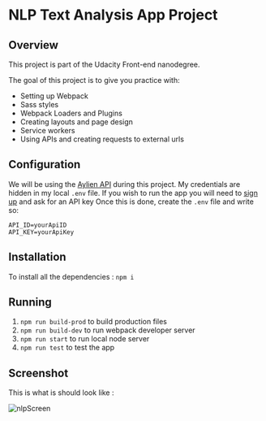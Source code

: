 # NLP Text Analysis App Project

## Overview
This project is part of the Udacity Front-end nanodegree.

The goal of this project is to give you practice with:
- Setting up Webpack
- Sass styles
- Webpack Loaders and Plugins
- Creating layouts and page design
- Service workers
- Using APIs and creating requests to external urls

## Configuration
We will be using the [Aylien API](https://aylien.com/) during this project. My credentials are hidden in my local `.env` file.
If you wish to run the app you will need to [sign up](https://developer.aylien.com/signup) and ask for an API key
Once this is done, create the `.env` file and write so:
```
API_ID=yourApiID
API_KEY=yourApiKey
```

## Installation
To install all the dependencies : `npm i`

## Running
1. `npm run build-prod` to build production files
2. `npm run build-dev` to run webpack developer server
3. `npm run start` to run local node server 
4. `npm run test` to test the app

## Screenshot
This is what is should look like :

![nlpScreen](https://user-images.githubusercontent.com/64216992/87252316-43247500-c472-11ea-93b5-079f421701f7.png)
